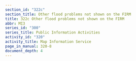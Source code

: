 ```yaml
---
section_id: "322c"
section_title: Other flood problems not shown on the FIRM
title: 322c Other flood problems not shown on the FIRM
abbr: MI3
series_id: "300"
series_title: Public Information Activities
activity_id: "320"
activity_title: Map Information Service
page_in_manual: 320-8
document_depth: 4
---
```

